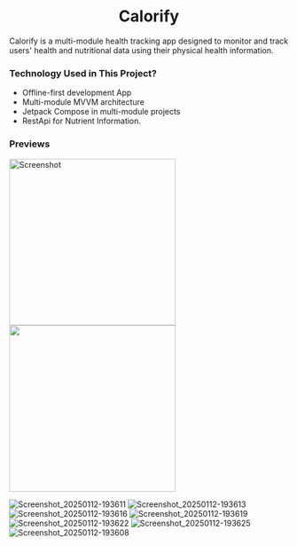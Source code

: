 <div style="text-align: center;">
  <h1>Calorify</h1>
</div>

Calorify is a multi-module health tracking app designed to monitor and track users' health and nutritional data using their physical health information.  

### Technology Used in This Project?
- Offline-first development App
- Multi-module MVVM architecture
- Jetpack Compose in multi-module projects
- RestApi for Nutrient Information.

### Previews

<img src="https://github.com/user-attachments/assets/03c12b51-6765-4439-bf34-60718973eb73" alt="Screenshot" width="300" />
<img src = "https://github.com/user-attachments/assets/dccddf66-565c-4091-84e2-0562615a88b1" alt "Screenshot" width = "300" />




![Screenshot_20250112-193611](https://github.com/user-attachments/assets/6526a760-f8d3-4f34-baf1-7d48f68666e6)
![Screenshot_20250112-193613](https://github.com/user-attachments/assets/65421d74-467a-4b3f-b2d3-5b7164fdd1fa)
![Screenshot_20250112-193616](https://github.com/user-attachments/assets/a8a0b3db-c879-4b3b-a5fe-96b89004ee3e)
![Screenshot_20250112-193619](https://github.com/user-attachments/assets/14ca317b-c66d-4b42-bb42-2315b12cbe71)
![Screenshot_20250112-193622](https://github.com/user-attachments/assets/8c167937-df6d-4414-a427-1f34d29d0946)
![Screenshot_20250112-193625](https://github.com/user-attachments/assets/09afd023-29fc-43ba-abcf-a5f8fdbd23fe)
![Screenshot_20250112-193608](https://github.com/user-attachments/assets/c4ff9a91-66f4-49aa-aa7b-16d581922d18)






